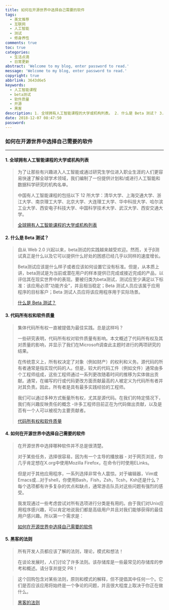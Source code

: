 ```yaml
---
title: 如何在开源世界中选择自己需要的软件
tags:
  - 美文推荐
  - 互联网
  - 人工智能
  - 测试
  - 修身养性
comments: true
toc: true
categories:
  - 生活点滴
  - 日常更新
abstract: 'Welcome to my blog, enter password to read.'
message: 'Welcome to my blog, enter password to read.'
copyright: true
abbrlink: 3643d6e5
keywords:
  - 人工智能课程
  - beta测试
  - 软件质量
  - 开源
  - 黑客
description: 1. 全球拥有人工智能课程的大学或机构列表。 2. 什么是 Beta 测试？ 3.  代码所有权和软件质量。4. 如何在开源世界中选择自己需要的软件。 5. 黑客的法则 所有开发人员都应该了解的法则，理论，模式和想法！
date: 2018-12-07 08:47:50
password:
---
```

<script type="text/javascript" src="/js/src/bai.js"></script>

### 如何在开源世界中选择自己需要的软件
---
#### 1. 全球拥有人工智能课程的大学或机构列表
>  为了让那些有兴趣进入人工智能或通过研究生学位进入职业生涯的人们更容易快速了解全球学术领域，我们编制了一份提供计划和/或进行人工智能和数据科学研究的机构名单。
>
> 中国有人工智能课程的包括以下 12 所大学：清华大学、上海交通大学、浙江大学、南京理工大学、北京大学、大连理工大学、华中科技大学、哈尔滨工业大学、西安电子科技大学、中国科学技术大学、武汉大学、西安交通大学。
>
> [全球拥有人工智能课程的大学或机构列表](https://ai-jobs.net/universities-with-ai-programs/)

#### 2. 什么是 Beta 测试？
> 自从 Web 2.0 兴起以来，beta测试的实践越来越受欢迎。然而，关于β测试真正是什么以及它可以提供什么好处的困惑已经几乎以同样的速度增长。
>
> Beta测试应该是什么样子或者应该如何设置它没有标准。但是，从本质上讲，beta测试是为当前或潜在用户的样本提供已完成或接近完成的产品，以评估其在现实世界中的表现。要被归类为beta测试，测试应至少满足以下标准：该应用必须“功能齐全”，并且相当稳定；Beta 测试人员应该属于应用程序的目标客户；Beta 测试人员应将该应用程序用于实际场景。
>
> [ 什么是 Beta 测试？](https://instabug.com/blog/what-is-beta-testing/?utm_source=reddit)

#### 3. 代码所有权和软件质量
> 集体代码所有权一直被提倡为最佳实践。总是这样吗？
>
> 一些研究表明，代码所有权对软件质量有影响。本文概述了代码所有权及其对质量的影响，并显示了我们在Microsoft调查此主题时进行的两项研究的结果。
>
> 在传统意义上，所有权决定了对象（例如财产）的权利和义务。源代码的所有者通常是指实现代码的人。但是，较大的代码工件（例如文件）通常由多个工程师组成，这些工程师通过一系列更改随着时间的推移为实体做出贡献。通常，在编写的行或代码更改方面贡献最高的人被定义为代码所有者并对其负责。因此，所有者是具有最多实践经验的工程师。
>
> 我们可以通过多种方式衡量所有权，尤其是源代码。在我们的特定情况下，我们有兴趣反映责任的概念 -许多工程师目前正在为代码做出贡献，以及是否有一个人可以被视为主要贡献者。
>
> [代码所有权和软件质量](https://docs.microsoft.com/en-us/azure/devops/learn/devops-at-microsoft/code-ownership-software-quality)

#### 4. 如何在开源世界中选择自己需要的软件
> 在开源世界中选择哪种软件并不总是很清楚。
>
> 对于某些任务，选择很容易，因为有一个主导的播放器 - 对于网页浏览，你几乎肯定想在X.org中使用Mozilla Firefox，在命令行时使用ELinks。
>
> 但是对于其他应用程序，一系列选择非常令人震惊。对于编辑器，Vim或Emacs或...对于shell，你使用Bash，Fish，Zsh，Tcsh，Ksh还是什么？每个选项都有许多复杂的优点和缺点，通常游击队员对这些问题有强烈的感受。
>
> 我发现通过一些考虑尝试对所有选项进行分类是有用的。由于我们对Unix应用程序感兴趣，可以肯定地说我们都是高级用户并且对我们能够获得的最佳用户感兴趣。所以第一个需求是：
>
> [如何在开源世界中选择自己需要的软件](https://www.gwern.net/Choosing-Software)

#### 5. 黑客的法则
> 所有开发人员都应该了解的法则，理论，模式和想法！
>
> 在谈论发展时，人们讨论了许多法则。该存储库是一些最常见的存储库的参考和概述。请分享并提交 PR！

> 这个回购包含对某些法则，原则和模式的解释，但不提倡其中任何一个。它们是否应该应用将始终是一个争论的问题，并且很大程度上取决于你正在做什么。
>
> [黑客的法则](https://github.com/dwmkerr/hacker-laws#the-law-of-conservation-of-complexity-teslers-law)

